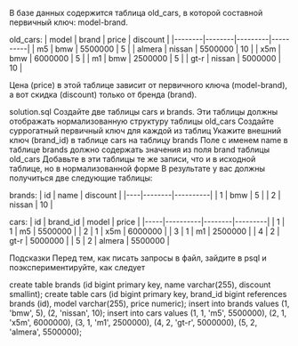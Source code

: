 В базе данных содержится таблица old_cars, в которой составной первичный ключ: model-brand.

old_cars: | model | brand | price | discount |
          |--------|--------|---------|----------| 
          | m5 | bmw | 5500000 | 5 | 
          | almera | nissan | 5500000 | 10 | 
          | x5m | bmw | 6000000 | 5 | 
          | m1 | bmw | 2500000 | 5 | 
          | gt-r | nissan | 5000000 | 10 |

Цена (price) в этой таблице зависит от первичного ключа (model-brand), а вот скидка (discount) только от бренда (brand).

solution.sql
Создайте две таблицы cars и brands. Эти таблицы должны отображать нормализованную структуру таблицы old_cars
Создайте суррогатный первичный ключ для каждой из таблиц
Укажите внешний ключ (brand_id) в таблице cars на таблицу brands
Поле с именем name в таблице brands должно содержать значения из поля brand таблицы old_cars
Добавьте в эти таблицы те же записи, что и в исходной таблице, но в нормализованной форме
В результате у вас должны получиться две следующие таблицы:

brands: | id | name | discount | 
|----|--------|----------| 
| 1 | bmw | 5 | 
| 2 | nissan | 10 |

cars: | id | brand_id | model | price | 
|-----|----------|--------|---------|
| 1 | 1 | m5 | 5500000 | 
| 2 | 1 | x5m | 6000000 | 
| 3 | 1 | m1 | 2500000 | 
| 4 | 2 | gt-r | 5000000 | 
| 5 | 2 | almera | 5500000 |

Подсказки
Перед тем, как писать запросы в файл, зайдите в psql и поэкспериментируйте, как следует

create table brands (id bigint primary key, name varchar(255), discount smallint);
create table cars (id bigint primary key, brand_id bigint references brands (id), model varchar(255), price numeric);
insert into brands values (1, 'bmw', 5), (2, 'nissan', 10);
insert into cars values (1, 1, 'm5', 5500000), (2, 1, 'x5m', 6000000), (3, 1, 'm1', 2500000), (4, 2, 'gt-r', 5000000), (5, 2, 'almera', 5500000);
